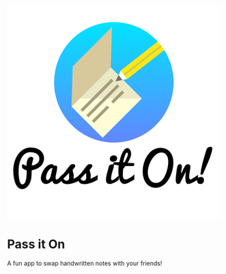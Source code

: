 ![Pass it On Logo](./assets/Logo.png)

# Pass it On
A fun app to swap handwritten notes with your friends! 